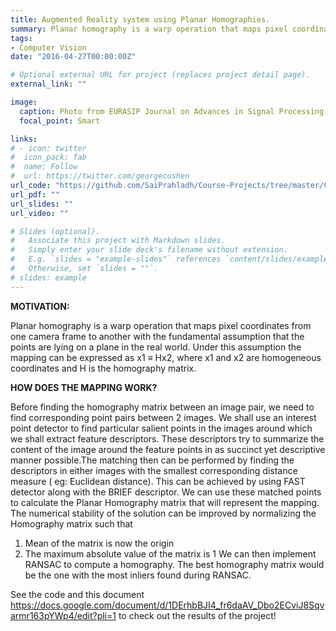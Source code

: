 ```yaml
---
title: Augmented Reality system using Planar Homographies.
summary: Planar homography is a warp operation that maps pixel coordinates from one camera frame to another with the fundamental assumption that the points are lying on a plane in the real world. This concept allows us to create cool applications such as an augmented reality system or a panorama stitcher.
tags:
- Computer Vision
date: "2016-04-27T00:00:00Z"

# Optional external URL for project (replaces project detail page).
external_link: ""

image:
  caption: Photo from EURASIP Journal on Advances in Signal Processing.
  focal_point: Smart

links:
# - icon: twitter
#  icon_pack: fab
#  name: Follow
#  url: https://twitter.com/georgecushen
url_code: "https://github.com/SaiPrahladh/Course-Projects/tree/master/Computer_Vision/AugmentedRealitySystem"
url_pdf: ""
url_slides: ""
url_video: ""

# Slides (optional).
#   Associate this project with Markdown slides.
#   Simply enter your slide deck's filename without extension.
#   E.g. `slides = "example-slides"` references `content/slides/example-slides.md`.
#   Otherwise, set `slides = ""`.
# slides: example
---
```

**MOTIVATION:**

Planar homography is a warp operation that maps pixel coordinates from one camera frame to another with the fundamental assumption that the points are lying on a plane in the real world. Under this assumption the mapping can be expressed as 
x1 ≡ Hx2, 
where x1 and x2 are homogeneous coordinates and H is the homography matrix.

**HOW DOES THE MAPPING WORK?**

Before  finding the homography matrix between an image pair, we need to find corresponding point pairs between 2 images. We shall use an interest point detector to find particular salient points in the images around which we shall extract feature descriptors. These descriptors try to summarize the content of the image around the feature points in as succinct yet descriptive manner possible.The matching then can be performed by finding the descriptors in either images with the smallest corresponding distance measure ( eg: Euclidean distance). This can be achieved by using FAST detector along with the BRIEF descriptor.
We can use these matched points to calculate the Planar Homography matrix that will represent the mapping. The numerical stability of the solution can be improved by normalizing the Homography matrix such that
1. Mean of the matrix is now the origin
2. The maximum absolute value of the matrix is 1
We can then implement RANSAC to compute a homography. The best homography matrix would be the one with the most inliers found during RANSAC. 

See the code and this document https://docs.google.com/document/d/1DErhbBJI4_fr6daAV_Dbo2ECviJ8Sqvarmr163pYWp4/edit?pli=1 to check out the results of the project!

